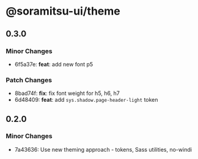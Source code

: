 # @soramitsu-ui/theme

## 0.3.0

### Minor Changes

- 6f5a37e: **feat**: add new font p5

### Patch Changes

- 8bad74f: **fix**: fix font weight for h5, h6, h7
- 6d48409: **feat**: add `sys.shadow.page-header-light` token

## 0.2.0

### Minor Changes

- 7a43636: Use new theming approach - tokens, Sass utilities, no-windi
